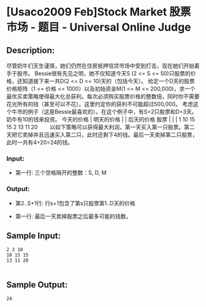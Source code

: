# [Usaco2009 Feb]Stock Market 股票市场 - 题目 - Universal Online Judge

## Description: 

尽管奶牛们天生谨慎，她们仍然在住房抵押信贷市场中受到打击，现在她们开始着手于股市。 Bessie很有先见之明，她不仅知道今天S (2 <= S <= 50)只股票的价格，还知道接下来一共D(2 <= D <= 10)天的（包括今天）。 给定一个D天的股票价格矩阵（1 <= 价格 <= 1000）以及初始资金M(1 <= M <= 200,000)，求一个最优买卖策略使得最大化总获利。每次必须购买股票价格的整数倍，同时你不需要花光所有的钱（甚至可以不花）。这里约定你的获利不可能超过500,000。 考虑这个牛市的例子（这是Bessie最喜欢的）。在这个例子中，有S=2只股票和D=3天。奶牛有10的钱来投资。 今天的价格 | 明天的价格 | | 后天的价格 股票 | | | 1 10 15 15 2 13 11 20 　　以如下策略可以获得最大利润，第一天买入第一只股票。第二天把它卖掉并且迅速买入第二只，此时还剩下4的钱。最后一天卖掉第二只股票，此时一共有4+20=24的钱。 

### Input: 

* 第一行: 三个空格隔开的整数：S, D, M 

### Output: 

* 第2..S+1行: 行s+1包含了第s只股票第1..D天的价格 

* 第一行: 最后一天卖掉股票之后最多可能的钱数。 


## Sample Input: 
```
2 3 10
10 15 15
13 11 20


```

## Sample Output: 
```
24
```
